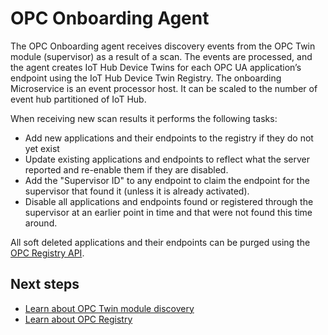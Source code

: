 # OPC Onboarding Agent

The OPC Onboarding agent receives discovery events from the OPC Twin module (supervisor) as a result of a scan.  The events are processed, and the agent creates IoT Hub Device Twins for each OPC UA application’s endpoint using the IoT Hub Device Twin Registry.  The onboarding Microservice is an event processor host.  It can be scaled to the number of event hub partitioned of IoT Hub.

When receiving new scan results it performs the following tasks:

- Add new applications and their endpoints to the registry if they do not yet exist
- Update existing applications and endpoints to reflect what the server reported and re-enable them if they are disabled.
- Add the "Supervisor ID" to any endpoint to claim the endpoint for the supervisor that found it (unless it is already activated).
- Disable all applications and endpoints found or registered through the supervisor at an earlier point in time and that were not found this time around.  

All soft deleted applications and their endpoints can be purged using the [OPC Registry API](../api/registry/overview.md).

## Next steps

- [Learn about OPC Twin module discovery](../modules/module.md)
- [Learn about OPC Registry](registry.md)
